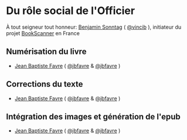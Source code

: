 # Du rôle social de l'Officier

À tout seigneur tout honneur: [Benjamin Sonntag](http://benjamin.sonntag.fr/) ( [@vincib](https://twitter.com/vincib) ),
initiateur du projet [BookScanner](http://www.bookscanner.fr/) en France

## Numérisation du livre

- [Jean Baptiste Favre](http://www.jbfavre.org/) ( [@jbfavre](https://status.jbfavre.org/) & [@jbfavre](https://twitter.com/jbfavre) )

## Corrections du texte

- [Jean Baptiste Favre](http://www.jbfavre.org/) ( [@jbfavre](https://status.jbfavre.org/) & [@jbfavre](https://twitter.com/jbfavre) )

## Intégration des images et génération de l'epub

- [Jean Baptiste Favre](http://www.jbfavre.org/) ( [@jbfavre](https://status.jbfavre.org/) & [@jbfavre](https://twitter.com/jbfavre) )
